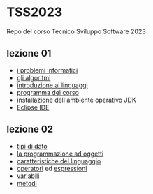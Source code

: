 # TSS2023
Repo del corso Tecnico Sviluppo Software 2023

## lezione 01

* [i problemi informatici](https://github.com/maboglia/Fondamenti/blob/master/001_ProblemiInformatici.md)
* [gli algoritmi](https://github.com/maboglia/Fondamenti/blob/master/002_Algoritmi.md)
* [introduzione ai linguaggi](https://github.com/maboglia/Fondamenti/blob/master/003_ParadigmiLinguaggi.md)
* [programma del corso](https://github.com/maboglia/CorsoJava/blob/master/appunti/000_programma_UF.md)
* installazione dell'ambiente operativo [JDK](https://www.oracle.com/in/java/technologies/downloads/)
* [Eclipse IDE](https://www.eclipse.org/downloads/)


## lezione 02

* [tipi di dato](https://github.com/maboglia/CorsoJava/blob/master/appunti/004_tipi.md)
* [la programmazione ad oggetti](https://github.com/maboglia/Fondamenti/blob/master/005_OOP.md)
* [caratteristiche del linguaggio](https://github.com/maboglia/CorsoJava/blob/master/appunti/001_Caratteristiche_Java.md)
* [operatori](https://github.com/maboglia/CorsoJava/blob/master/appunti/002_operatori.md) ed [espressioni](https://github.com/maboglia/CorsoJava/blob/master/appunti/002_espressioni.md)
* [variabili](https://github.com/maboglia/CorsoJava/blob/master/appunti/003_variabili.md)
* [metodi](https://github.com/maboglia/CorsoJava/blob/master/appunti/009_metodi.md)


